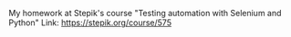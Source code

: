 My homework at Stepik's course "Testing automation with Selenium and Python" 
Link: https://stepik.org/course/575
